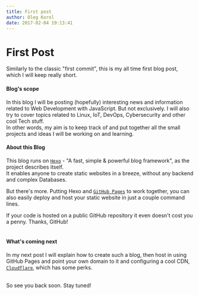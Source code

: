 ```yaml
---
title: First post
author: Oleg Korol
date: 2017-02-04 19:13:41
---
```

# First Post

Similarly to the classic "first commit", this is my all time first blog post, which I will keep really short.
<br>

#### Blog's scope

In this blog I will be posting (hopefully) interesting news and information related to Web Development with JavaScript. But not exclusively. I will also try to cover topics related to Linux, IoT, DevOps, Cybersecurity and other cool Tech stuff. <br>
In other words, my aim is to keep track of and put together all the small projects and ideas I will be working on and learning.
<br>

#### About this Blog

This blog runs on [`Hexo`](https://hexo.io/) - "A fast, simple & powerful blog framework", as the project describes itself. <br>
It enables anyone to create static websites in a breeze, without any backend and complex Databases.
<br>

But there's more. Putting Hexo and [`GitHub Pages`](https://pages.github.com)  to work together, you can also easily deploy and host your static website in just a couple command lines. 
<br>

If your code is hosted on a public GitHub repository it even doesn't cost you a penny. Thanks, GitHub!
<br><br>

#### What's coming next
In my next post I will explain how to create such a blog, then host in using GitHub Pages and point your own domain to it and configuring a cool CDN, [`Cloudflare`](https://www.cloudflare.com/), which has some perks. 
<br><br>

So see you back soon. Stay tuned!
